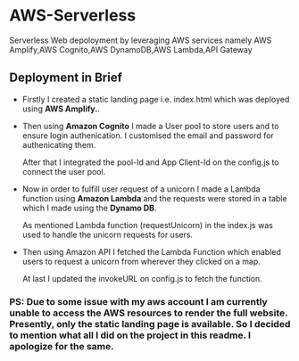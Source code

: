 # AWS-Serverless
 Serverless Web depoloyment by leveraging AWS services namely AWS Amplify,AWS Cognito,AWS DynamoDB,AWS Lambda,API Gateway


## Deployment in Brief <br>

- Firstly I created a static landing page i.e. index.html which was deployed using <b>AWS Amplify.</b>. 

- Then using <b>Amazon Cognito</b> I made a User pool to store users and to ensure login authenication. I customised the email and password for authenicating them.
  
    <p> After that I integrated the pool-Id and App Client-Id on the config.js to connect the user pool.</p>
  
- Now in order to fulfill user request of a unicorn I made a Lambda function using <b>Amazon Lambda</b> and the requests were stored in a table which I made using the <b>Dynamo DB</b>.

    <p> As mentioned Lambda function (requestUnicorn) in the index.js was used to handle the unicorn requests for users. </p>

- Then using Amazon API I fetched the Lambda Function which enabled users to request a unicorn from wherever they clicked on a map.
    <p> At last I updated the invokeURL on config.js to fetch the function. </p>

### PS: Due to some issue with my aws account I am currently unable to access the AWS resources to render the full website. Presently, only the static landing page is available. So I decided to mention what all I did on the project in this readme. I apologize for the same.</h3> 
